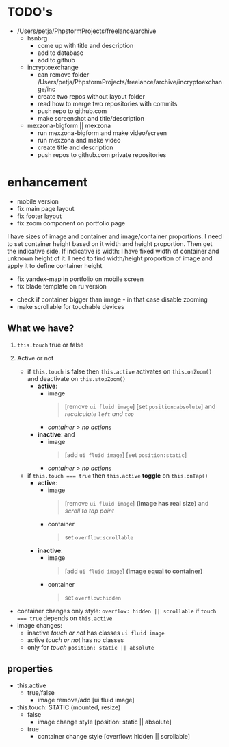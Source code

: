 # TODO's
- /Users/petja/PhpstormProjects/freelance/archive
  + hsnbrg
    + come up with title and description
    + add to database
    + add to github
  + incryptoexchange
    - can remove folder /Users/petja/PhpstormProjects/freelance/archive/incryptoexchange/inc
    - create two repos without layout folder
    - read how to merge two repositories with commits
    - push repo to github.com
    + make screenshot and title/description
  - mexzona-bigform || mexzona
    - run mexzona-bigform and make video/screen
    - run mexzona and make video
    - create title and description
    - push repos to github.com private repositories
    
# enhancement
- mobile version
- fix main page layout
- fix footer layout
- fix zoom component on portfolio page

I have sizes of image and container and image/container proportions.
I need to set container height based on it width and height proportion.
Then get the indicative side.
If indicative is width:
  I have fixed width of container and unknown height of it.
  I need to find width/height proportion of image and apply it to define container height 

+ fix yandex-map in portfolio on mobile screen
+ fix blade template on ru version
- check if container bigger than image - in that case disable zooming
- make scrollable for touchable devices

## What we have?
1. `this.touch` true or false
2. Active or not
   
    - if `this.touch` is false then `this.active` activates on `this.onZoom()` and deactivate on `this.stopZoom()`
        - **active**: 
            - image
              > [remove `ui fluid image`]
              > [set `position:absolute`] 
              > and _recalculate `left` and `top`_
            - _container > no actions_
        - **inactive**:  and 
            - image
              > [add `ui fluid image`]
              > [set `position:static`]
            - _container > no actions_
    - if `this.touch === true` then `this.active` **toggle** on `this.onTap()`
        - **active**:
            - image
              > [remove `ui fluid image`] __(image has real size)__
              > and _scroll to tap point_
            - container
              > set `overflow:scrollable`
        - **inactive**:
            - image
              > [add `ui fluid image`] __(image equal to container)__
            - container
              > set `overflow:hidden`

- container changes only style: `overflow: hidden || scrollable` if `touch === true` depends on `this.active`
- image changes:
    - inactive _touch or not_ has classes `ui fluid image`
    - active _touch or not_ has no classes
    - only for _touch_ `position: static || absolute`
    
## properties
- this.active
    - true/false
        - image remove/add [ui fluid image]
- this.touch: STATIC (mounted, resize)
    - false
        - image change style [position: static || absolute]
    - true
        - container change style [overflow: hidden || scrollable]
          













